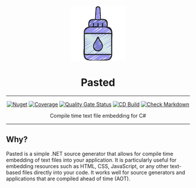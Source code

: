 <!-- markdownlint-disable MD033 MD041 -->
<div align="center">

<img src="images/glue-icon.png" alt="Pasted" width="150px"/>

# Pasted

---

[![Nuget](https://img.shields.io/nuget/v/Pasted)](https://www.nuget.org/packages/Pasted/)
[![Coverage](https://sonarcloud.io/api/project_badges/measure?project=bmazzarol_Pasted&metric=coverage)](https://sonarcloud.io/summary/new_code?id=bmazzarol_Pasted)
[![Quality Gate Status](https://sonarcloud.io/api/project_badges/measure?project=bmazzarol_Pasted&metric=alert_status)](https://sonarcloud.io/summary/new_code?id=bmazzarol_Pasted)
[![CD Build](https://github.com/bmazzarol/Pasted/actions/workflows/cd-build.yml/badge.svg)](https://github.com/bmazzarol/Pasted/actions/workflows/cd-build.yml)
[![Check Markdown](https://github.com/bmazzarol/Pasted/actions/workflows/check-markdown.yml/badge.svg)](https://github.com/bmazzarol/Pasted/actions/workflows/check-markdown.yml)

Compile time text file embedding for C#

---

</div>

## Why?

Pasted is a simple .NET source generator that allows for compile time embedding
of text files into your application. It is particularly useful for embedding
resources such as HTML, CSS, JavaScript, or any other text-based files directly
into your code. It works well for source generators and applications
that are compiled ahead of time (AOT).

